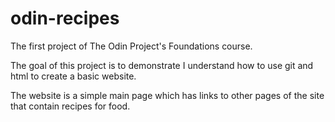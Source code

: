 # odin-recipes
The first project of The Odin Project's Foundations course.

The goal of this project is to demonstrate I understand how to use git and html to create a basic website.

The website is a simple main page which has links to other pages of the site that contain recipes for food.